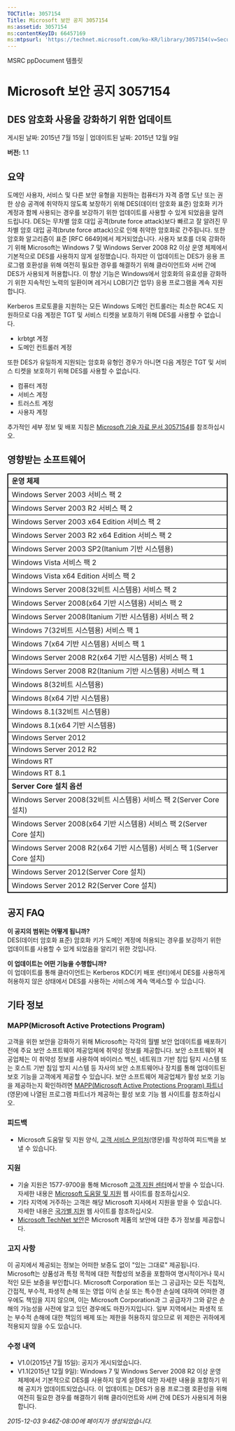 ```yaml
---
TOCTitle: 3057154
Title: Microsoft 보안 공지 3057154
ms:assetid: 3057154
ms:contentKeyID: 66457169
ms:mtpsurl: 'https://technet.microsoft.com/ko-KR/library/3057154(v=Security.10)'
---
```


MSRC ppDocument 템플릿

Microsoft 보안 공지 3057154
===========================

DES 암호화 사용을 강화하기 위한 업데이트
----------------------------------------

게시된 날짜: 2015년 7월 15일 | 업데이트된 날짜: 2015년 12월 9일

**버전:** 1.1

요약
----

<span id="sectionToggle0"></span>
도메인 사용자, 서비스 및 다른 보안 유형을 지원하는 컴퓨터가 자격 증명 도난 또는 권한 상승 공격에 취약하지 않도록 보장하기 위해 DES(데이터 암호화 표준) 암호화 키가 계정과 함께 사용되는 경우를 보강하기 위한 업데이트를 사용할 수 있게 되었음을 알려드립니다. DES는 무차별 암호 대입 공격(brute force attack)보다 빠르고 잘 알려진 무차별 암호 대입 공격(brute force attack)으로 인해 취약한 암호화로 간주됩니다. 또한 암호화 알고리즘이 표준 \[RFC 6649\]에서 제거되었습니다. 사용자 보호를 더욱 강화하기 위해 Microsoft는 Windows 7 및 Windows Server 2008 R2 이상 운영 체제에서 기본적으로 DES를 사용하지 않게 설정했습니다. 하지만 이 업데이트는 DES가 응용 프로그램 호환성을 위해 여전히 필요한 경우를 해결하기 위해 클라이언트와 서버 간에 DES가 사용되게 허용합니다. 이 향상 기능은 Windows에서 암호화의 유효성을 강화하기 위한 지속적인 노력의 일환이며 레거시 LOB(기간 업무) 응용 프로그램을 계속 지원합니다.

Kerberos 프로토콜을 지원하는 모든 Windows 도메인 컨트롤러는 최소한 RC4도 지원하므로 다음 계정은 TGT 및 서비스 티켓을 보호하기 위해 DES를 사용할 수 없습니다.

-   krbtgt 계정
-   도메인 컨트롤러 계정

또한 DES가 유일하게 지원되는 암호화 유형인 경우가 아니면 다음 계정은 TGT 및 서비스 티켓을 보호하기 위해 DES를 사용할 수 없습니다.

-   컴퓨터 계정
-   서비스 계정
-   트러스트 계정
-   사용자 계정

추가적인 세부 정보 및 배포 지침은 [Microsoft 기술 자료 문서 3057154](https://support.microsoft.com/ko-kr/kb/3057154)를 참조하십시오.

영향받는 소프트웨어
-------------------

<span id="sectionToggle1"></span>
 
<p> </p><table style="border:1px solid black;">
<colgroup>
<col width="100%" />
</colgroup>
<tbody>
<tr class="odd">
<td style="border:1px solid black;"><strong>운영 체제</strong></td>
</tr>
<tr class="even">
<td style="border:1px solid black;">Windows Server 2003 서비스 팩 2</td>
</tr>
<tr class="odd">
<td style="border:1px solid black;">Windows Server 2003 R2 서비스 팩 2</td>
</tr>
<tr class="even">
<td style="border:1px solid black;">Windows Server 2003 x64 Edition 서비스 팩 2</td>
</tr>
<tr class="odd">
<td style="border:1px solid black;">Windows Server 2003 R2 x64 Edition 서비스 팩 2</td>
</tr>
<tr class="even">
<td style="border:1px solid black;">Windows Server 2003 SP2(Itanium 기반 시스템용)</td>
</tr>
<tr class="odd">
<td style="border:1px solid black;">Windows Vista 서비스 팩 2</td>
</tr>
<tr class="even">
<td style="border:1px solid black;">Windows Vista x64 Edition 서비스 팩 2</td>
</tr>
<tr class="odd">
<td style="border:1px solid black;">Windows Server 2008(32비트 시스템용) 서비스 팩 2</td>
</tr>
<tr class="even">
<td style="border:1px solid black;">Windows Server 2008(x64 기반 시스템용) 서비스 팩 2</td>
</tr>
<tr class="odd">
<td style="border:1px solid black;">Windows Server 2008(Itanium 기반 시스템용) 서비스 팩 2</td>
</tr>
<tr class="even">
<td style="border:1px solid black;">Windows 7(32비트 시스템용) 서비스 팩 1</td>
</tr>
<tr class="odd">
<td style="border:1px solid black;">Windows 7(x64 기반 시스템용) 서비스 팩 1</td>
</tr>
<tr class="even">
<td style="border:1px solid black;">Windows Server 2008 R2(x64 기반 시스템용) 서비스 팩 1</td>
</tr>
<tr class="odd">
<td style="border:1px solid black;">Windows Server 2008 R2(Itanium 기반 시스템용) 서비스 팩 1</td>
</tr>
<tr class="even">
<td style="border:1px solid black;">Windows 8(32비트 시스템용)</td>
</tr>
<tr class="odd">
<td style="border:1px solid black;">Windows 8(x64 기반 시스템용)</td>
</tr>
<tr class="even">
<td style="border:1px solid black;">Windows 8.1(32비트 시스템용)</td>
</tr>
<tr class="odd">
<td style="border:1px solid black;">Windows 8.1(x64 기반 시스템용)</td>
</tr>
<tr class="even">
<td style="border:1px solid black;">Windows Server 2012</td>
</tr>
<tr class="odd">
<td style="border:1px solid black;">Windows Server 2012 R2</td>
</tr>
<tr class="even">
<td style="border:1px solid black;">Windows RT</td>
</tr>
<tr class="odd">
<td style="border:1px solid black;">Windows RT 8.1</td>
</tr>
<tr class="even">
<td style="border:1px solid black;"><strong>Server Core 설치 옵션</strong></td>
</tr>
<tr class="odd">
<td style="border:1px solid black;">Windows Server 2008(32비트 시스템용) 서비스 팩 2(Server Core 설치)</td>
</tr>
<tr class="even">
<td style="border:1px solid black;">Windows Server 2008(x64 기반 시스템용) 서비스 팩 2(Server Core 설치)</td>
</tr>
<tr class="odd">
<td style="border:1px solid black;">Windows Server 2008 R2(x64 기반 시스템용) 서비스 팩 1(Server Core 설치)</td>
</tr>
<tr class="even">
<td style="border:1px solid black;">Windows Server 2012(Server Core 설치)</td>
</tr>
<tr class="odd">
<td style="border:1px solid black;">Windows Server 2012 R2(Server Core 설치)</td>
</tr>
</tbody>
</table>
  
공지 FAQ  
--------
  
<span id="sectionToggle2"></span>
**이 공지의 범위는 어떻게 됩니까?**    
DES(데이터 암호화 표준) 암호화 키가 도메인 계정에 허용되는 경우를 보강하기 위한 업데이트를 사용할 수 있게 되었음을 알리기 위한 것입니다.
  
**이 업데이트는 어떤 기능을 수행합니까?**    
이 업데이트를 통해 클라이언트는 Kerberos KDC(키 배포 센터)에서 DES를 사용하게 허용하지 않은 상태에서 DES를 사용하는 서비스에 계속 액세스할 수 있습니다.
  
기타 정보  
---------
  
<span id="sectionToggle3"></span>
### MAPP(Microsoft Active Protections Program)
  
고객을 위한 보안을 강화하기 위해 Microsoft는 각각의 월별 보안 업데이트를 배포하기 전에 주요 보안 소프트웨어 제공업체에 취약성 정보를 제공합니다. 보안 소프트웨어 제공업체는 이 취약성 정보를 사용하여 바이러스 백신, 네트워크 기반 침입 탐지 시스템 또는 호스트 기반 침임 방지 시스템 등 자사의 보안 소프트웨어나 장치를 통해 업데이트된 보호 기능을 고객에게 제공할 수 있습니다. 보안 소프트웨어 제공업체가 활성 보호 기능을 제공하는지 확인하려면 [MAPP(Microsoft Active Protections Program) 파트너](https://technet.microsoft.com/ko-kr/security/dn467918)(영문)에 나열된 프로그램 파트너가 제공하는 활성 보호 기능 웹 사이트를 참조하십시오.
  
### 피드백
  
-   Microsoft 도움말 및 지원 양식, [고객 서비스 문의처](https://support.microsoft.com/kb/?scid=sw;en;1257&amp;showpage=1&amp;ws=technet&amp;sd=tech)(영문)를 작성하여 피드백을 보낼 수 있습니다.
  
### 지원
  
-   기술 지원은 1577-9700을 통해 Microsoft [고객 지원 센터](https://support.microsoft.com/ko-kr/gp/gp_security_main)에서 받을 수 있습니다. 자세한 내용은 [Microsoft 도움말 및 지원](https://support.microsoft.com/ko-kr) 웹 사이트를 참조하십시오.  
-   기타 지역에 거주하는 고객은 해당 Microsoft 지사에서 지원을 받을 수 있습니다. 자세한 내용은 [국가별 지원](https://support2.microsoft.com/ko-kr/common/international.aspx) 웹 사이트를 참조하십시오.  
-   [Microsoft TechNet 보안](https://technet.microsoft.com/ko-kr/security/default.aspx)은 Microsoft 제품의 보안에 대한 추가 정보를 제공합니다.
  
### 고지 사항
  
이 공지에서 제공되는 정보는 어떠한 보증도 없이 "있는 그대로" 제공됩니다. Microsoft는 상품성과 특정 목적에 대한 적합성의 보증을 포함하여 명시적이거나 묵시적인 모든 보증을 부인합니다. Microsoft Corporation 또는 그 공급자는 모든 직접적, 간접적, 부수적, 파생적 손해 또는 영업 이익 손실 또는 특수한 손실에 대하여 어떠한 경우에도 책임을 지지 않으며, 이는 Microsoft Corporation과 그 공급자가 그와 같은 손해의 가능성을 사전에 알고 있던 경우에도 마찬가지입니다. 일부 지역에서는 파생적 또는 부수적 손해에 대한 책임의 배제 또는 제한을 허용하지 않으므로 위 제한은 귀하에게 적용되지 않을 수도 있습니다.
  
### 수정 내역
  
-   V1.0(2015년 7월 15일): 공지가 게시되었습니다.  
-   V1.1(2015년 12월 9일): Windows 7 및 Windows Server 2008 R2 이상 운영 체제에서 기본적으로 DES를 사용하지 않게 설정에 대한 자세한 내용을 포함하기 위해 공지가 업데이트되었습니다. 이 업데이트는 DES가 응용 프로그램 호환성을 위해 여전히 필요한 경우를 해결하기 위해 클라이언트와 서버 간에 DES가 사용되게 허용합니다.
  
*2015-12-03 9:46Z-08:00에 페이지가 생성되었습니다.*
